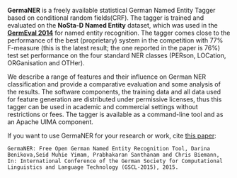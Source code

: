 **GermaNER** is a freely available statistical German Named Entity Tagger based on conditional random fields(CRF). The tagger is trained and evaluated on the **NoSta-D Named Entity** dataset, which was used in the **[GermEval 2014](https://sites.google.com/site/germeval2014ner/)** for named entity recognition. The tagger comes close to the performance of the best (proprietary) system in the competition with 77% F-measure (this is the latest result; the one reported in the paper is 76%) test set performance on the four standard NER classes (PERson, LOCation, ORGanisation and OTHer). 

We describe a range of features and their influence on German NER classification and provide a comparative evaluation and some analysis of the results. The software components, the training data and all data used for feature generation are distributed under permissive licenses, thus this tagger can be used in academic and commercial settings without restrictions or fees. The tagger is available as a command-line tool and as an Apache UIMA component.

If you want to use GermaNER for your research or work, cite [this paper](https://www.lt.informatik.tu-darmstadt.de/fileadmin/user_upload/Group_LangTech/publications/BenikovaEtAl_gscl2015_GermaNER.pdf):

`GermaNER: Free Open German Named Entity Recognition Tool, Darina Benikova,Seid Muhie Yimam, Prabhakaran Santhanam and Chris Biemann, In: International Conference of the German Society for Computational Linguistics and Language Technology (GSCL-2015), 2015.`
